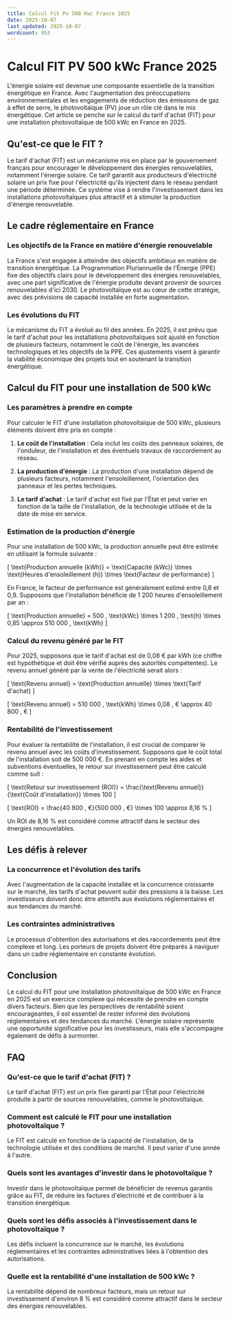 ```yaml
---
title: Calcul Fit Pv 500 Kwc France 2025
date: 2025-10-07
last_updated: 2025-10-07
wordcount: 953
---
```


# Calcul FIT PV 500 kWc France 2025

L'énergie solaire est devenue une composante essentielle de la transition énergétique en France. Avec l'augmentation des préoccupations environnementales et les engagements de réduction des émissions de gaz à effet de serre, le photovoltaïque (PV) joue un rôle clé dans le mix énergétique. Cet article se penche sur le calcul du tarif d'achat (FIT) pour une installation photovoltaïque de 500 kWc en France en 2025.

## Qu'est-ce que le FIT ?

Le tarif d'achat (FIT) est un mécanisme mis en place par le gouvernement français pour encourager le développement des énergies renouvelables, notamment l'énergie solaire. Ce tarif garantit aux producteurs d'électricité solaire un prix fixe pour l'électricité qu'ils injectent dans le réseau pendant une période déterminée. Ce système vise à rendre l'investissement dans les installations photovoltaïques plus attractif et à stimuler la production d'énergie renouvelable.

## Le cadre réglementaire en France

### Les objectifs de la France en matière d'énergie renouvelable

La France s'est engagée à atteindre des objectifs ambitieux en matière de transition énergétique. La Programmation Pluriannuelle de l'Énergie (PPE) fixe des objectifs clairs pour le développement des énergies renouvelables, avec une part significative de l'énergie produite devant provenir de sources renouvelables d'ici 2030. Le photovoltaïque est au cœur de cette stratégie, avec des prévisions de capacité installée en forte augmentation.

### Les évolutions du FIT

Le mécanisme du FIT a évolué au fil des années. En 2025, il est prévu que le tarif d'achat pour les installations photovoltaïques soit ajusté en fonction de plusieurs facteurs, notamment le coût de l'énergie, les avancées technologiques et les objectifs de la PPE. Ces ajustements visent à garantir la viabilité économique des projets tout en soutenant la transition énergétique.

## Calcul du FIT pour une installation de 500 kWc

### Les paramètres à prendre en compte

Pour calculer le FIT d'une installation photovoltaïque de 500 kWc, plusieurs éléments doivent être pris en compte :

1. **Le coût de l'installation** : Cela inclut les coûts des panneaux solaires, de l'onduleur, de l'installation et des éventuels travaux de raccordement au réseau.
   
2. **La production d'énergie** : La production d'une installation dépend de plusieurs facteurs, notamment l'ensoleillement, l'orientation des panneaux et les pertes techniques.

3. **Le tarif d'achat** : Le tarif d'achat est fixé par l'État et peut varier en fonction de la taille de l'installation, de la technologie utilisée et de la date de mise en service.

### Estimation de la production d'énergie

Pour une installation de 500 kWc, la production annuelle peut être estimée en utilisant la formule suivante :

\[
\text{Production annuelle (kWh)} = \text{Capacité (kWc)} \times \text{Heures d'ensoleillement (h)} \times \text{Facteur de performance}
\]

En France, le facteur de performance est généralement estimé entre 0,8 et 0,9. Supposons que l'installation bénéficie de 1 200 heures d'ensoleillement par an :

\[
\text{Production annuelle} = 500 \, \text{kWc} \times 1 200 \, \text{h} \times 0,85 \approx 510 000 \, \text{kWh}
\]

### Calcul du revenu généré par le FIT

Pour 2025, supposons que le tarif d'achat est de 0,08 € par kWh (ce chiffre est hypothétique et doit être vérifié auprès des autorités compétentes). Le revenu annuel généré par la vente de l'électricité serait alors :

\[
\text{Revenu annuel} = \text{Production annuelle} \times \text{Tarif d'achat}
\]

\[
\text{Revenu annuel} = 510 000 \, \text{kWh} \times 0,08 \, € \approx 40 800 \, €
\]

### Rentabilité de l'investissement

Pour évaluer la rentabilité de l'installation, il est crucial de comparer le revenu annuel avec les coûts d'investissement. Supposons que le coût total de l'installation soit de 500 000 €. En prenant en compte les aides et subventions éventuelles, le retour sur investissement peut être calculé comme suit :

\[
\text{Retour sur investissement (ROI)} = \frac{\text{Revenu annuel}}{\text{Coût d'installation}} \times 100
\]

\[
\text{ROI} = \frac{40 800 \, €}{500 000 \, €} \times 100 \approx 8,16 \%
\]

Un ROI de 8,16 % est considéré comme attractif dans le secteur des énergies renouvelables.

## Les défis à relever

### La concurrence et l'évolution des tarifs

Avec l'augmentation de la capacité installée et la concurrence croissante sur le marché, les tarifs d'achat peuvent subir des pressions à la baisse. Les investisseurs doivent donc être attentifs aux évolutions réglementaires et aux tendances du marché.

### Les contraintes administratives

Le processus d'obtention des autorisations et des raccordements peut être complexe et long. Les porteurs de projets doivent être préparés à naviguer dans un cadre réglementaire en constante évolution.

## Conclusion

Le calcul du FIT pour une installation photovoltaïque de 500 kWc en France en 2025 est un exercice complexe qui nécessite de prendre en compte divers facteurs. Bien que les perspectives de rentabilité soient encourageantes, il est essentiel de rester informé des évolutions réglementaires et des tendances du marché. L'énergie solaire représente une opportunité significative pour les investisseurs, mais elle s'accompagne également de défis à surmonter.

## FAQ

### Qu'est-ce que le tarif d'achat (FIT) ?

Le tarif d'achat (FIT) est un prix fixe garanti par l'État pour l'électricité produite à partir de sources renouvelables, comme le photovoltaïque.

### Comment est calculé le FIT pour une installation photovoltaïque ?

Le FIT est calculé en fonction de la capacité de l'installation, de la technologie utilisée et des conditions de marché. Il peut varier d'une année à l'autre.

### Quels sont les avantages d'investir dans le photovoltaïque ?

Investir dans le photovoltaïque permet de bénéficier de revenus garantis grâce au FIT, de réduire les factures d'électricité et de contribuer à la transition énergétique.

### Quels sont les défis associés à l'investissement dans le photovoltaïque ?

Les défis incluent la concurrence sur le marché, les évolutions réglementaires et les contraintes administratives liées à l'obtention des autorisations.

### Quelle est la rentabilité d'une installation de 500 kWc ?

La rentabilité dépend de nombreux facteurs, mais un retour sur investissement d'environ 8 % est considéré comme attractif dans le secteur des énergies renouvelables.